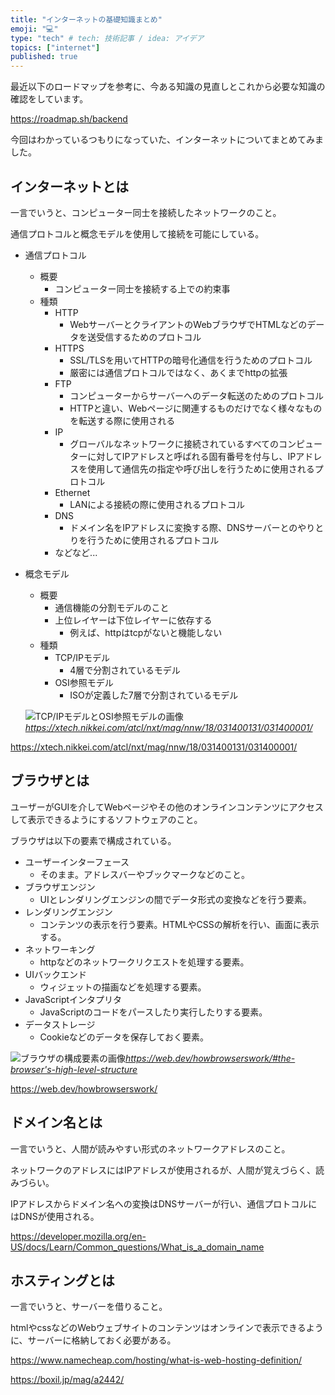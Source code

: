 ```yaml
---
title: "インターネットの基礎知識まとめ"
emoji: "💻"
type: "tech" # tech: 技術記事 / idea: アイデア
topics: ["internet"]
published: true
---
```


最近以下のロードマップを参考に、今ある知識の見直しとこれから必要な知識の確認をしています。

https://roadmap.sh/backend

今回はわかっているつもりになっていた、インターネットについてまとめてみました。

## インターネットとは

一言でいうと、コンピューター同士を接続したネットワークのこと。

通信プロトコルと概念モデルを使用して接続を可能にしている。

- 通信プロトコル
   - 概要
      - コンピューター同士を接続する上での約束事
   - 種類
      - HTTP
         - WebサーバーとクライアントのWebブラウザでHTMLなどのデータを送受信するためのプロトコル
      - HTTPS
         - SSL/TLSを用いてHTTPの暗号化通信を行うためのプロトコル
         - 厳密には通信プロトコルではなく、あくまでhttpの拡張
      - FTP
         - コンピューターからサーバーへのデータ転送のためのプロトコル
         - HTTPと違い、Webページに関連するものだけでなく様々なものを転送する際に使用される
      - IP
         - グローバルなネットワークに接続されているすべてのコンピューターに対してIPアドレスと呼ばれる固有番号を付与し、IPアドレスを使用して通信先の指定や呼び出しを行うために使用されるプロトコル
      - Ethernet
         - LANによる接続の際に使用されるプロトコル
      - DNS
         - ドメイン名をIPアドレスに変換する際、DNSサーバーとのやりとりを行うために使用されるプロトコル
      - などなど...
- 概念モデル
   - 概要
      - 通信機能の分割モデルのこと
      - 上位レイヤーは下位レイヤーに依存する
         - 例えば、httpはtcpがないと機能しない
   - 種類
      - TCP/IPモデル
         - 4層で分割されているモデル
      - OSI参照モデル
         - ISOが定義した7層で分割されているモデル

   ![TCP/IPモデルとOSI参照モデルの画像](https://cdn-xtech.nikkei.com/atcl/nxt/mag/nnw/18/031400131/031400001/01.jpg?__scale=w:500,h:406&_sh=03e0a30f80)*https://xtech.nikkei.com/atcl/nxt/mag/nnw/18/031400131/031400001/* 

https://xtech.nikkei.com/atcl/nxt/mag/nnw/18/031400131/031400001/

## ブラウザとは

ユーザーがGUIを介してWebページやその他のオンラインコンテンツにアクセスして表示できるようにするソフトウェアのこと。

ブラウザは以下の要素で構成されている。
- ユーザーインターフェース
   - そのまま。アドレスバーやブックマークなどのこと。
- ブラウザエンジン
   - UIとレンダリングエンジンの間でデータ形式の変換などを行う要素。
- レンダリングエンジン
   - コンテンツの表示を行う要素。HTMLやCSSの解析を行い、画面に表示する。
- ネットワーキング
   - httpなどのネットワークリクエストを処理する要素。
- UIバックエンド
   - ウィジェットの描画などを処理する要素。
- JavaScriptインタプリタ
   - JavaScriptのコードをパースしたり実行したりする要素。
- データストレージ
   - Cookieなどのデータを保存しておく要素。

![ブラウザの構成要素の画像](https://web-dev.imgix.net/image/T4FyVKpzu4WKF1kBNvXepbi08t52/PgPX6ZMyKSwF6kB8zIhB.png?auto=format&w=1000)*https://web.dev/howbrowserswork/#the-browser's-high-level-structure* 

https://web.dev/howbrowserswork/

## ドメイン名とは

一言でいうと、人間が読みやすい形式のネットワークアドレスのこと。

ネットワークのアドレスにはIPアドレスが使用されるが、人間が覚えづらく、読みづらい。

IPアドレスからドメイン名への変換はDNSサーバーが行い、通信プロトコルにはDNSが使用される。

https://developer.mozilla.org/en-US/docs/Learn/Common_questions/What_is_a_domain_name

## ホスティングとは

一言でいうと、サーバーを借りること。

htmlやcssなどのWebウェブサイトのコンテンツはオンラインで表示できるように、サーバーに格納しておく必要がある。 

https://www.namecheap.com/hosting/what-is-web-hosting-definition/

https://boxil.jp/mag/a2442/




